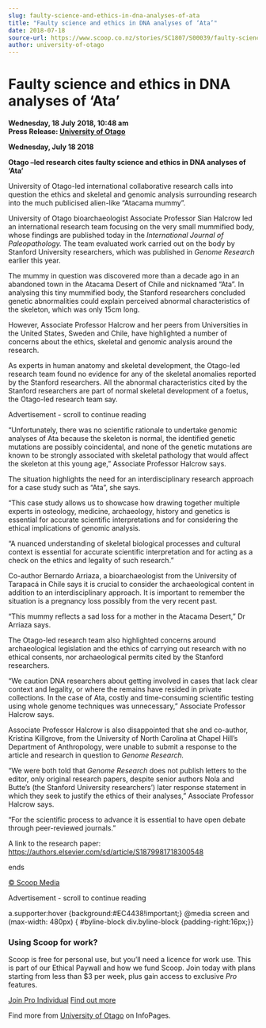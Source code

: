 ```yaml
---
slug: faulty-science-and-ethics-in-dna-analyses-of-ata
title: "Faulty science and ethics in DNA analyses of ‘Ata’"
date: 2018-07-18
source-url: https://www.scoop.co.nz/stories/SC1807/S00039/faulty-science-and-ethics-in-dna-analyses-of-ata.htm
author: university-of-otago
---
```

Faulty science and ethics in DNA analyses of ‘Ata’
==================================================

**Wednesday, 18 July 2018, 10:48 am**  
**Press Release: [University of Otago](https://info.scoop.co.nz/University_of_Otago)**

**Wednesday, July 18 2018**

**Otago –led research cites faulty science and ethics in DNA analyses of ‘Ata’**

University of Otago-led international collaborative research calls into question the ethics and skeletal and genomic analysis surrounding research into the much publicised alien-like “Atacama mummy”.

University of Otago bioarchaeologist Associate Professor Sian Halcrow led an international research team focusing on the very small mummified body, whose findings are published today in the _International Journal of Paleopathology._ The team evaluated work carried out on the body by Stanford University researchers, which was published in _Genome Research_ earlier this year.

The mummy in question was discovered more than a decade ago in an abandoned town in the Atacama Desert of Chile and nicknamed “Ata”. In analysing this tiny mummified body, the Stanford researchers concluded genetic abnormalities could explain perceived abnormal characteristics of the skeleton, which was only 15cm long.

However, Associate Professor Halcrow and her peers from Universities in the United States, Sweden and Chile, have highlighted a number of concerns about the ethics, skeletal and genomic analysis around the research.

As experts in human anatomy and skeletal development, the Otago-led research team found no evidence for any of the skeletal anomalies reported by the Stanford researchers. All the abnormal characteristics cited by the Stanford researchers are part of normal skeletal development of a foetus, the Otago-led research team say.

Advertisement - scroll to continue reading





“Unfortunately, there was no scientific rationale to undertake genomic analyses of Ata because the skeleton is normal, the identified genetic mutations are possibly coincidental, and none of the genetic mutations are known to be strongly associated with skeletal pathology that would affect the skeleton at this young age,” Associate Professor Halcrow says.

The situation highlights the need for an interdisciplinary research approach for a case study such as “Ata”, she says.

“This case study allows us to showcase how drawing together multiple experts in osteology, medicine, archaeology, history and genetics is essential for accurate scientific interpretations and for considering the ethical implications of genomic analysis.

“A nuanced understanding of skeletal biological processes and cultural context is essential for accurate scientific interpretation and for acting as a check on the ethics and legality of such research.”

Co-author Bernardo Arriaza, a bioarchaeologist from the University of Tarapacá in Chile says it is crucial to consider the archaeological content in addition to an interdisciplinary approach. It is important to remember the situation is a pregnancy loss possibly from the very recent past.

“This mummy reflects a sad loss for a mother in the Atacama Desert,” Dr Arriaza says.

The Otago-led research team also highlighted concerns around archaeological legislation and the ethics of carrying out research with no ethical consents, nor archaeological permits cited by the Stanford researchers.

“We caution DNA researchers about getting involved in cases that lack clear context and legality, or where the remains have resided in private collections. In the case of Ata, costly and time-consuming scientific testing using whole genome techniques was unnecessary,” Associate Professor Halcrow says.

Associate Professor Halcrow is also disappointed that she and co-author, Kristina Killgrove, from the University of North Carolina at Chapel Hill’s Department of Anthropology, were unable to submit a response to the article and research in question to _Genome Research._

“We were both told that _Genome Research_ does not publish letters to the editor, only original research papers, despite senior authors Nola and Butte’s (the Stanford University researchers’) later response statement in which they seek to justify the ethics of their analyses,” Associate Professor Halcrow says.

“For the scientific process to advance it is essential to have open debate through peer-reviewed journals.”

A link to the research paper: https://authors.elsevier.com/sd/article/S1879981718300548

ends  

[© Scoop Media](http://www.scoop.co.nz/about/terms.html)  

Advertisement - scroll to continue reading



a.supporter:hover {background:#EC4438!important;} @media screen and (max-width: 480px) { #byline-block div.byline-block {padding-right:16px;}}

### Using Scoop for work?

Scoop is free for personal use, but you’ll need a licence for work use. This is part of our Ethical Paywall and how we fund Scoop. Join today with plans starting from less than $3 per week, plus gain access to exclusive _Pro_ features.  
  
[Join Pro Individual](https://pro.scoop.co.nz/Individual/?from=ProIn24) [Find out more](https://pro.scoop.co.nz/using-scoop-for-work/?from=ProIn24)

Find more from [University of Otago](https://info.scoop.co.nz/University_of_Otago) on InfoPages.